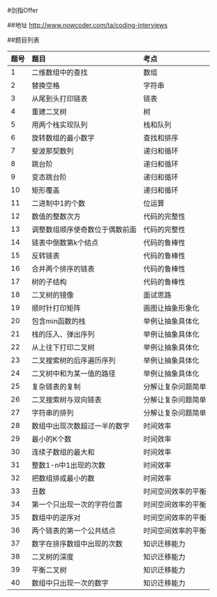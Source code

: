 #剑指Offer

##地址
http://www.nowcoder.com/ta/coding-interviews

##题目列表

| 题号 | 题目                           | 考点               |
| :--- | :----------------------------- | :----------------- |
| 1    | 二维数组中的查找               | 数组               |
| 2    | 替换空格                       | 字符串             | 
| 3    | 从尾到头打印链表               | 链表               |
| 4    | 重建二叉树                     | 树                 |
| 5    | 用两个栈实现队列               | 栈和队列           |
| 6    | 旋转数组的最小数字             | 查找和排序         |
| 7    | 斐波那契数列                   | 递归和循环         |
| 8    | 跳台阶                         | 递归和循环         |
| 9    | 变态跳台阶                     | 递归和循环         |
| 10   | 矩形覆盖                       | 递归和循环         |
| 11   | 二进制中1的个数                | 位运算             |
| 12   | 数值的整数次方                 | 代码的完整性       |
| 13   | 调整数组顺序使奇数位于偶数前面 | 代码的完整性       |
| 14   | 链表中倒数第k个结点            | 代码的鲁棒性       |
| 15   | 反转链表                       | 代码的鲁棒性       |
| 16   | 合并两个排序的链表             | 代码的鲁棒性       |
| 17   | 树的子结构                     | 代码的鲁棒性       |
| 18   | 二叉树的镜像                   | 面试思路           |
| 19   | 顺时针打印矩阵                 | 画图让抽象形象化   |
| 20   | 包含min函数的栈                | 举例让抽象具体化   |
| 21   | 栈的压入、弹出序列             | 举例让抽象具体化   |
| 22   | 从上往下打印二叉树             | 举例让抽象具体化   |
| 23   | 二叉搜索树的后序遍历序列       | 举例让抽象具体化   |
| 24   | 二叉树中和为某一值的路径       | 举例让抽象具体化   |
| 25   | 复杂链表的复制                 | 分解让复杂问题简单 |
| 26   | 二叉搜索树与双向链表           | 分解让复杂问题简单 |
| 27   | 字符串的排列                   | 分解让复杂问题简单 |
| 28   | 数组中出现次数超过一半的数字   | 时间效率           |
| 29   | 最小的K个数                    | 时间效率           |
| 30   | 连续子数组的最大和             | 时间效率           |
| 31   | 整数1-n中1出现的次数           | 时间效率           |
| 32   | 把数组排成最小的数             | 时间效率           |
| 33   | 丑数                           | 时间空间效率的平衡 |
| 34   | 第一个只出现一次的字符位置     | 时间空间效率的平衡 |
| 35   | 数组中的逆序对                 | 时间空间效率的平衡 |
| 36   | 两个链表的第一个公共结点       | 时间空间效率的平衡 |
| 37   | 数字在排序数组中出现的次数     | 知识迁移能力       |
| 38   | 二叉树的深度                   | 知识迁移能力       |
| 39   | 平衡二叉树                     | 知识迁移能力       |
| 40   | 数组中只出现一次的数字         | 知识迁移能力       |


